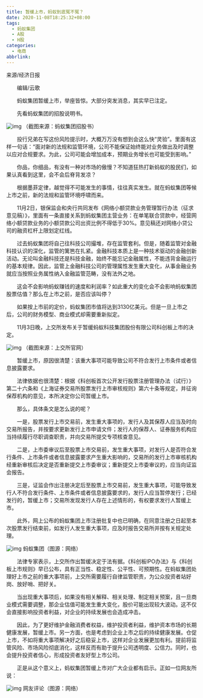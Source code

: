 ```yaml
---
title: 暂缓上市，蚂蚁到底冤不冤？
date: 2020-11-08T18:25:32+08:00
tags:
  - 蚂蚁集团
  - A股
  - H股
categories:
  - 电商
abbrlink:
---
```


来源/经济日报

　　编辑/云歌

　　蚂蚁集团暂缓上市，举座皆惊。大部分突发消息，其实早已注定。

　　先看蚂蚁集团的招股说明书。

![img](https://cdn.jsdelivr.net/gh/yakeing/Documentation@main/Hexo/images/410f-kcpxnwv5310615.jpg)
（截图来源：蚂蚁集团招股书）

　　投行兄弟在写这份风险提示时，大概万万没有想到会这么快“灵验”。里面有这样一句话：“面对新的法规和监管环境，公司不能保证始终能对业务做出及时调整以应对合规要求。为此，公司可能会增加成本，预期业务增长也可能受到影响。”

　　你品，你细品，有没有一种对市场的傲慢？不知道狂热打新蚂蚁的股民们，如果认真看到这里，会不会后脊背发凉？

　　根据墨菲定律，越觉得不可能发生的事情，往往真实发生。就在蚂蚁集团等候上市之前，新的法规和监管环境呼啸而来。

　　11月2日，银保监会和央行共同发布《网络小额贷款业务管理暂行办法（征求意见稿）》，里面有一条直接关系到蚂蚁集团主营业务：在单笔联合贷款中，经营网络小额贷款业务的小额贷款公司出资比例不得低于30%。意见稿还对网络小贷公司的融资杠杆上限划定红线。

　　过去蚂蚁集团将自己往科技公司撮堆，存在监管套利。但是，随着监管对金融科技认识的深化，监管的篱笆在扎紧。金融科技本质上是一种技术驱动的金融创新活动。无论叫金融科技还是科技金融，始终不能忘记金融属性，不能违背金融运行的基本规律。因此，监管上金融科技公司的管理属性发生重大变化，从事金融业务就应当按照业务属性纳入金融监管范畴，没有法外之地。

　　这会不会影响蚂蚁赚钱的速度和利润率？如此重大的变化会不会影响蚂蚁集团股票估值？那么在上市之前，是否应该叫停？

　　如果按上市前的定价，蚂蚁集团市值将达到3130亿美元。但是一旦上市之后，公司的财务模型、商业模式却需要重新拟定。

　　11月3日晚，上交所发布关于暂缓蚂蚁科技集团股份有限公司科创板上市的决定。

![img](https://cdn.jsdelivr.net/gh/yakeing/Documentation@main/Hexo/images/329f-kcpxnwv5310658.jpg)
（截图来源：上交所官网）

　　暂缓上市，原因很清楚：该重大事项可能导致公司不符合发行上市条件或者信息披露要求。

　　法律依据也很清楚：根据《科创板首次公开发行股票注册管理办法（试行）》第二十六条和《上海证券交易所股票发行上市审核规则》第六十条等规定，并征询保荐机构的意见，本所决定你公司暂缓上市。

　　那么，具体条文是怎么说的呢？

　　一是，股票发行上市交易前，发生重大事项的，发行人及其保荐人应当及时向交易所报告，并按要求更新发行上市申请文件；发行人的保荐人、证券服务机构应当持续履行尽职调查职责，并向交易所提交专项核查意见。

　　二是，上市委审议后至股票上市交易前，发生重大事项，对发行人是否符合发行条件、上市条件或者信息披露要求产生重大影响的，交易所的发行上市审核机构经重新审核后决定是否重新提交上市委审议；重新提交上市委审议的，应当向证监会报告。

　　三是，证监会作出注册决定后至股票上市交易前，发生重大事项，可能导致发行人不符合发行条件、上市条件或者信息披露要求的，发行人应当暂停发行；已经发行的，暂缓上市；交易所发现发行人存在上述情形的，有权要求发行人暂缓上市。

　　此外，网上公布的蚂蚁集团上市注册批复中也已明确，在同意注册之日起至本次股票发行结束前，如发行人发生重大事项，应及时报告交易所并按有关规定处理。

![img](https://cdn.jsdelivr.net/gh/yakeing/Documentation@main/Hexo/images/cc27-kcpxnwv5310710.jpg)
蚂蚁集团（图源：网络）

　　法律专家表示，上交所作出暂缓决定于法有据。《科创板IPO办法》与《科创板上市规则》早已公布，具有正当性、稳定性、公平性、可预期性。在蚂蚁集团处理好上市之前的重大事项前，上交所需要履行自律监管职责，为公众投资者站好岗、放好哨、把好关。

　　当出现重大事项后，如果没有相关解释、相关处理、制定相关预案，且一旦商业模式需要调整，那企业估值可能发生重大变化，股价可能出现较大波动。这不仅会直接影响投资者利益，对企业的持续发展也会造成冲击。

　　因此，为了更好维护金融消费者权益，维护投资者利益，维护资本市场的长期健康发展，暂缓上市。另一方面，也是考虑到企业上市之后的持续健康发展。仓促上市，不如将重大事项解决好之后稳妥上市，这样对企业发展更加有利。提前将监管风险、市场风险彻底消化，这样反而有助于提升公司透明度、公信力。同时，也会提升投资者信心，形成投资者友好型上市公司。

　　正是从这个意义上，蚂蚁集团暂缓上市对广大企业都有启示。正如一位网友所说：

![img](https://cdn.jsdelivr.net/gh/yakeing/Documentation@main/Hexo/images/c703-kcpxnwv5310764.jpg)
网友评论（图源：网络）